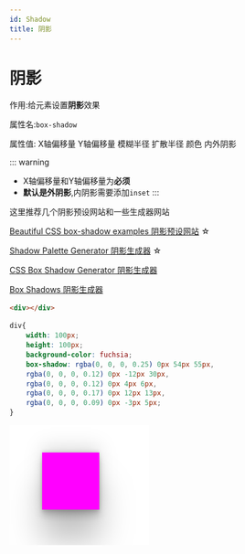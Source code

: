```yaml
---
id: Shadow
title: 阴影
---
```


# 阴影

作用:给元素设置**阴影**效果

属性名:`box-shadow`

属性值: X轴偏移量 Y轴偏移量 模糊半径 扩散半径 颜色 内外阴影

::: warning
* X轴偏移量和Y轴偏移量为**必须**
* **默认是外阴影**,内阴影需要添加`inset`
:::

这里推荐几个阴影预设网站和一些生成器网站

[Beautiful CSS box-shadow examples 阴影预设网站](//getcssscan.com/css-box-shadow-examples) ☆

[Shadow Palette Generator 阴影生成器](//www.joshwcomeau.com/shadow-palette/) ☆

[CSS Box Shadow Generator 阴影生成器](//cssbud.com/css-generator/css-box-shadow-generator/)

[Box Shadows 阴影生成器](//box-shadow.dev/)

```html showLineNumbers
<div></div>
```

```css showLineNumbers
div{
    width: 100px;
    height: 100px;
    background-color: fuchsia;
    box-shadow: rgba(0, 0, 0, 0.25) 0px 54px 55px,
    rgba(0, 0, 0, 0.12) 0px -12px 30px,
    rgba(0, 0, 0, 0.12) 0px 4px 6px,
    rgba(0, 0, 0, 0.17) 0px 12px 13px,
    rgba(0, 0, 0, 0.09) 0px -3px 5px;
}
```

![9f65d9392562bd78f0829ffe2feb0755f9b70ee7](Assets/9f65d9392562bd78f0829ffe2feb0755f9b70ee7.png)

